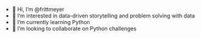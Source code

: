 - 👋 Hi, I’m @frittmeyer
- 👀 I’m interested in data-driven storytelling and problem solving with data
- 🌱 I’m currently learning Python
- 💞️ I’m looking to collaborate on Python challenges


<!---
frittmeyer/frittmeyer is a ✨ special ✨ repository because its `README.md` (this file) appears on your GitHub profile.
You can click the Preview link to take a look at your changes.
--->
